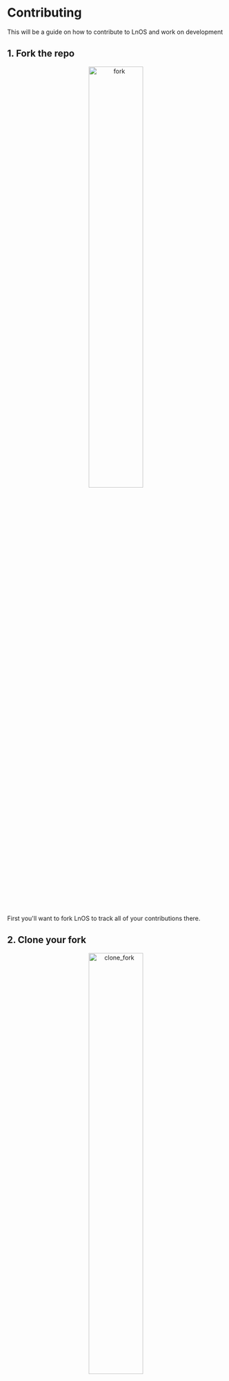# Contributing

This will be a guide on how to contribute to LnOS and work on development

## 1. Fork the repo

<center><img src="https://github.com/uta-lug-nuts/LnOS/blob/main/docs/images/fork.png?raw=true" width=50% alt="fork"></center>

First you'll want to fork LnOS to track all of your contributions there.

## 2. Clone your fork

<center><img src="https://github.com/uta-lug-nuts/LnOS/blob/main/docs/images/clone_fork.png?raw=true" width=50% alt="clone_fork"></center>

Next you'll clone your fork to your local repository

## 3. Make your changes

Now that you've cloned the repo, you can start making small incremental changes.

Before that we appreciate it if you add your GPG Public key to github and sign your commits.
You can read how to do that here: 
* [Generating a GPG key for github](https://docs.github.com/en/authentication/managing-commit-signature-verification/generating-a-new-gpg-key)
* [Adding GPG Public Key for github](https://docs.github.com/en/authentication/managing-commit-signature-verification/adding-a-gpg-key-to-your-github-account)


Recommendations:
* Commit frequently
    * in general make your commits consise. A bunch of changes that seem incoherent can make it confusing on what you're doing.
* Test often
    * you'll want to test often with Virtual machines or real hardware.
    * Read here on how to do Virtualization Testing: [Testing](testing.md)

## 4. Open a Pull Request (PR) with your changes

After you've fixed that bug, or added that feature you can open a PR for LnOS Maintainers to review and ensure everything checks out!


<center><img src="https://github.com/uta-lug-nuts/LnOS/blob/main/docs/images/open_pr.png?raw=true" width=50% alt="open_pr"></center>

### Notes

Contribution doesn't have to be adding features or fixing bugs, contribution can be helping flesh out our documentation on how we do a process, how a tool works in arch, what features desktop environments bring.

There's lots of ways to contribute and we are glad to take any help we can get !